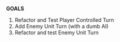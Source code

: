 **GOALS**

1. Refactor and Test Player Controlled Turn
2. Add Enemy Unit Turn (with a dumb AI)
3. Refactor and test Enemy Unit Turn